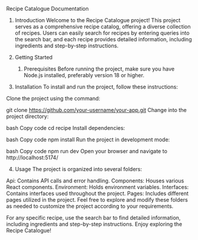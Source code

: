 Recipe Catalogue Documentation

1. Introduction
   Welcome to the Recipe Catalogue project! This project serves as a comprehensive recipe catalog, offering a diverse collection of recipes. Users can easily search for recipes by entering queries into the search bar, and each recipe provides detailed information, including ingredients and step-by-step instructions.

2. Getting Started

   1. Prerequisites
      Before running the project, make sure you have Node.js installed, preferably version 18 or higher.

3. Installation
   To install and run the project, follow these instructions:

Clone the project using the command:

git clone https://github.com/your-username/your-app.git
Change into the project directory:

bash
Copy code
cd recipe
Install dependencies:

bash
Copy code
npm install
Run the project in development mode:

bash
Copy code
npm run dev
Open your browser and navigate to http://localhost:5174/

4. Usage
   The project is organized into several folders:

Api: Contains API calls and error handling.
Components: Houses various React components.
Environment: Holds environment variables.
Interfaces: Contains interfaces used throughout the project.
Pages: Includes different pages utilized in the project.
Feel free to explore and modify these folders as needed to customize the project according to your requirements.

For any specific recipe, use the search bar to find detailed information, including ingredients and step-by-step instructions. Enjoy exploring the Recipe Catalogue!
